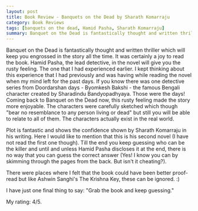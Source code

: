 ```yaml
---
layout: post
title: Book Review - Banquets on the Dead by Sharath Komarraju
category: Book Reviews
tags: [banquets on the dead, Hamid Pasha, Sharath Komarraju]
summary: Banquet on the Dead is fantastically thought and written thriller which will keep you engrossed in the story all the time. It was certainly a joy to read the book.
---
```


Banquet on the Dead is fantastically thought and written thriller which will keep you engrossed in the story all the time. It was certainly a joy to read the book. Hamid Pasha, the lead detective, in the novel will give you the rusty feeling. The one that I had experienced earlier. I kept thinking about this experience that I had previously and was having while reading the novel when my mind left for the past days. If you know there was one detective series from Doordarshan days - Byomkesh Bakshi - the famous Bengali character created by Sharadindu Bandyopadhyaya. Those were the days! Coming back to Banquet on the Dead now, this rusty feeling made the story more enjoyable. The characters were carefully sketched which though "bear no resemblance to any person living or dead" but still you will be able to relate to all of them. The characters actually exist in the real world.

Plot is fantastic and shows the confidence shown by Sharath Komarraju in his writing. Here I would like to mention that this is his second novel (I have not read the first one though). Till the end you keep guessing who can be the killer and until and unless Hamid Pasha discloses it at the end, there is no way that you can guess the correct answer (Yes! I know you can by skimming through the pages from the back. But isn't it cheating?).

There were places where I felt that the book could have been better proof-read but like Ashwin Sanghi's The Krishna Key, these can be ignored. :)

I have just one final thing to say: "Grab the book and keep guessing."

My rating: 4/5.



 
